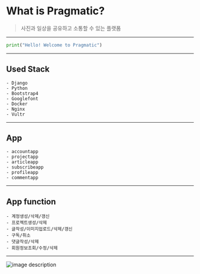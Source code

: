 
<!-- heading -->
# What is Pragmatic?
>사진과 일상을 공유하고 소통할 수 있는 플랫폼
---
```python
print("Hello! Welcome to Pragmatic")
```

<!--line-->
---


<!-- Quote-->
>
<!--text attributes-->

<!--bullet list-->
## Used Stack
```
- Django
- Python
- Bootstrap4
- Googlefont
- Docker
- Nginx
- Vultr
```
---
## App

```
- accountapp
- projectapp
- articleapp
- subscribeapp
- profileapp
- commentapp
```
---

## App function
```
- 계정생성/삭제/갱신
- 프로젝트생성/삭제
- 글작성/이미지업로드/삭제/갱신
- 구독/취소
- 댓글작성/삭제
- 회원정보조회/수정/삭제
```
---
<!--image-->
![image description]()
